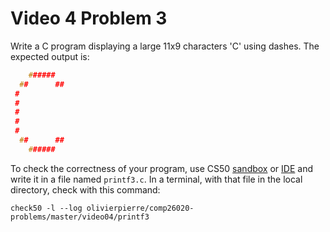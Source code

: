# Video 4 Problem 3

Write a C program displaying a large 11x9 characters 'C' using dashes.
The expected output is:

```c
    ######
  ##      ##
 #
 #
 #
 #
 #
  ##      ##
    ######
```

To check the correctness of your program, use CS50 [sandbox](sandbox.cs50.io)
or [IDE](ide.cs50.io) and write it in a file named `printf3.c`. In a terminal,
with that file in the local directory, check with this command:

```shell
check50 -l --log olivierpierre/comp26020-problems/master/video04/printf3
```
